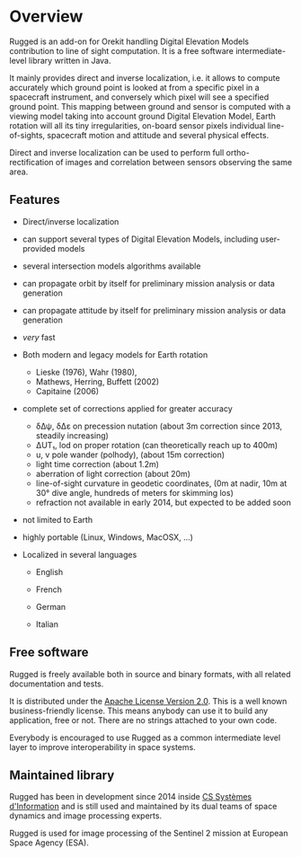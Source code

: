 <!--- Copyright 2013-2014 CS Systèmes d'Information
  Licensed under the Apache License, Version 2.0 (the "License");
  you may not use this file except in compliance with the License.
  You may obtain a copy of the License at
  
    http://www.apache.org/licenses/LICENSE-2.0
  
  Unless required by applicable law or agreed to in writing, software
  distributed under the License is distributed on an "AS IS" BASIS,
  WITHOUT WARRANTIES OR CONDITIONS OF ANY KIND, either express or implied.
  See the License for the specific language governing permissions and
  limitations under the License.
-->

Overview
========

  Rugged is an add-on for Orekit handling Digital Elevation Models
  contribution to line of sight computation. It is a free software
  intermediate-level library written in Java.

  It mainly provides direct and inverse localization, i.e. it allows
  to compute accurately which ground point is looked at from a specific
  pixel in a spacecraft instrument, and conversely which pixel will
  see a specified ground point. This mapping between ground and sensor
  is computed with a viewing model taking into account ground Digital
  Elevation Model, Earth rotation will all its tiny irregularities,
  on-board sensor pixels individual line-of-sights, spacecraft motion and
  attitude and several physical effects.

  Direct and inverse localization can be used to perform full ortho-rectification
  of images and correlation between sensors observing the same area.

Features
--------

  * Direct/inverse localization

  * can support several types of Digital Elevation Models, including user-provided models

  * several intersection models algorithms available

  * can propagate orbit by itself for preliminary mission analysis or data generation

  * can propagate attitude by itself for preliminary mission analysis or data generation

  * *very* fast

  * Both modern and legacy models for Earth rotation
    * Lieske (1976), Wahr (1980), 
    * Mathews, Herring, Buffett (2002)
    * Capitaine (2006)

  * complete set of corrections applied for greater accuracy
    * δΔψ, δΔε on precession nutation (about 3m correction since 2013, steadily increasing)
    * ΔUT₁, lod on proper rotation (can theoretically reach up to 400m)
    * u, v pole wander (polhody), (about 15m correction)
    * light time correction (about 1.2m)
    * aberration of light correction (about 20m)
    * line-of-sight curvature in geodetic coordinates,
      (0m at nadir, 10m at 30° dive angle, hundreds of meters for skimming los)
    * refraction not available in early 2014, but expected to be added soon

  * not limited to Earth

  * highly portable (Linux, Windows, MacOSX, ...)

  * Localized in several languages

    * English

    * French

    * German

    * Italian

Free software
-------------

Rugged is freely available both in source and binary formats, with all related
documentation and tests.

It is distributed under the [Apache License Version 2.0](./license.html). This
is a well known business-friendly license. This means anybody can use it to build
any application, free or not. There are no strings attached to your own code.

Everybody is encouraged to use Rugged as a common intermediate level layer to improve
interoperability in space systems.

Maintained library
------------------

Rugged has been in development since 2014 inside [CS Systèmes
d'Information](http://www.c-s.fr/) and is still used and maintained by its dual teams
of space dynamics and image processing experts.

Rugged is used for image processing of the Sentinel 2 mission at European Space
Agency (ESA).
